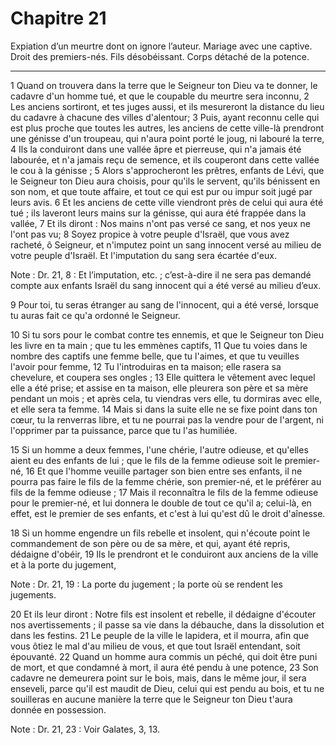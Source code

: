 # Chapitre 21

Expiation d’un meurtre dont on ignore l’auteur.
Mariage avec une captive.
Droit des premiers-nés.
Fils désobéissant.
Corps détaché de la potence.

***

1 Quand on trouvera dans la terre que le Seigneur ton Dieu va te donner, le cadavre d'un homme tué, et que le coupable du meurtre sera inconnu, 2 Les anciens sortiront, et tes juges aussi, et ils mesureront la distance du lieu du cadavre à chacune des villes d'alentour; 3 Puis, ayant reconnu celle qui est plus proche que toutes les autres, les anciens de cette ville-là prendront une génisse d'un troupeau, qui n'aura point porté le joug, ni labouré la terre, 4 Ils la conduiront dans une vallée âpre et pierreuse, qui n'a jamais été labourée, et n'a jamais reçu de semence, et ils couperont dans cette vallée le cou à la génisse ; 5 Alors s'approcheront les prêtres, enfants de Lévi, que le Seigneur ton Dieu aura choisis, pour qu'ils le servent, qu'ils bénissent en son nom, et que toute affaire, et tout ce qui est pur ou impur soit jugé par leurs avis. 6 Et les anciens de cette ville viendront près de celui qui aura été tué ; ils laveront leurs mains sur la génisse, qui aura été frappée dans la vallée, 7 Et ils diront :
Nos mains n'ont pas versé ce sang, et nos yeux ne l'ont pas vu; 8 Soyez propice à votre peuple d'Israël, que vous avez racheté, ô Seigneur, et n'imputez point un sang innocent versé au milieu de votre peuple d'Israël. Et l'imputation du sang sera écartée d'eux.

<span class="bible-note">Note : </span> Dr. 21, 8 : Et l’imputation, etc. ; c’est-à-dire il ne sera pas demandé compte aux enfants Israël du sang innocent qui a été versé au milieu d’eux.

9 Pour toi, tu seras étranger au sang de l'innocent, qui a été versé, lorsque tu auras fait ce qu'a ordonné le Seigneur.


10 Si tu sors pour le combat contre tes ennemis, et que le Seigneur ton Dieu les livre en ta main ; que tu les emmènes captifs, 11 Que tu voies dans le nombre des captifs une femme belle, que tu l'aimes, et que tu veuilles l'avoir pour femme, 12 Tu l'introduiras en ta maison; elle rasera sa chevelure, et coupera ses ongles ; 13 Elle quittera le vêtement avec lequel elle a été prise; et assise en ta maison, elle pleurera son père et sa mère pendant un mois ; et après cela, tu viendras vers elle, tu dormiras avec elle, et elle sera ta femme. 14 Mais si dans la suite elle ne se fixe point dans ton cœur, tu la renverras libre, et tu ne pourrai pas la vendre pour de l'argent, ni l'opprimer par ta puissance, parce que tu l'as humiliée.


15 Si un homme a deux femmes, l'une chérie, l'autre odieuse, et qu'elles aient eu des enfants de lui ; que le fils de la femme odieuse soit le premier-né, 16 Et que l'homme veuille partager son bien entre ses enfants, il ne pourra pas faire le fils de la femme chérie, son premier-né, et le préférer au fils de la femme odieuse ; 17 Mais il reconnaîtra le fils de la femme odieuse pour le premier-né, et lui donnera le double de tout ce qu'il a; celui-là, en effet, est le premier de ses enfants, et c'est à lui qu'est dû le droit d'aînesse.


18 Si un homme engendre un fils rebelle et insolent, qui n'écoute point le commandement de son père ou de sa mère, et qui, ayant été repris, dédaigne d'obéir, 19 Ils le prendront et le conduiront aux anciens de la ville et à la porte du jugement,

<span class="bible-note">Note : </span> Dr. 21, 19 : La porte du jugement ; la porte où se rendent les jugements.

20 Et ils leur diront : Notre fils est insolent et rebelle, il dédaigne d'écouter nos avertissements ; il passe sa vie dans la débauche, dans la dissolution et dans les festins. 21 Le peuple de la ville le lapidera, et il mourra, afin que vous ôtiez le mal d'au milieu de vous, et que tout Israël entendant, soit épouvanté. 22 Quand un homme aura commis un péché, qui doit être puni de mort, et que condamné à mort, il aura été pendu à une potence, 23 Son cadavre ne demeurera point sur le bois, mais, dans le même jour, il sera enseveli, parce qu'il est maudit de Dieu, celui qui est pendu au bois, et tu ne souilleras en aucune manière la terre que le Seigneur ton Dieu t'aura donnée en possession.

<span class="bible-note">Note : </span> Dr. 21, 23 : Voir Galates, 3, 13.

